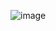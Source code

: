 ![image](https://user-images.githubusercontent.com/104757507/198282231-87abced4-2451-4a9a-801c-561b2c5a9b99.png)
